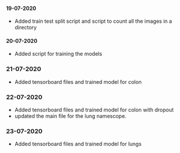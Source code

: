 #### 19-07-2020
- Added train test split script and script to count all the images in a directory

#### 20-07-2020
- Added script for training the models

### 21-07-2020
- Added tensorboard files and trained model for colon

### 22-07-2020
- Added tensorboard files and trained model for colon with dropout
- updated the main file for the lung namescope.

### 23-07-2020
- Added tensorboard files and trained model for lungs

